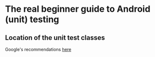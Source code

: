 # The real beginner guide to Android (unit) testing
## Location of the unit test classes
Google's recommendations [here](https://developer.android.com/studio/test/index.html#test_types_and_location)
